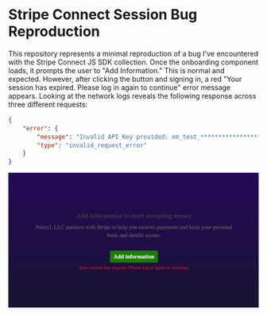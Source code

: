 # Stripe Connect Session Bug Reproduction

This repository represents a minimal reproduction of a bug I've encountered with the Stripe Connect JS SDK collection. Once the onboarding component loads, it prompts the user to "Add Information." This is normal and expected. However, after clicking the button and signing in, a red "Your session has expired. Please log in again to continue" error message appears. Looking at the network logs reveals the following response across three different requests:

```json
{
    "error": {
        "message": "Invalid API Key provided: em_test_*********************************************************************************************loaAo5",
        "type": "invalid_request_error"
    }
}
```

[![Screenshot](/screenshot.png)](/screenshot.png)